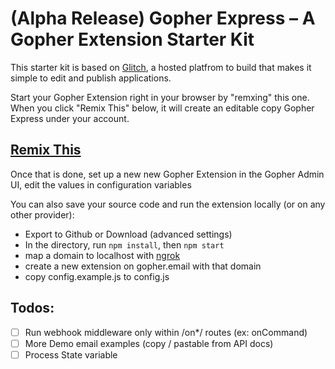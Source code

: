 (Alpha Release)
Gopher Express – A Gopher Extension Starter Kit
=========================
This starter kit is based on [Glitch](https://glitch.com/), a hosted platfrom to build that makes it simple to edit and publish applications.

Start your Gopher Extension right in your browser by "remxing" this one. When you click "Remix This" below, it will create an editable copy Gopher Express under your account.

## [Remix This](https://glitch.com/edit/#!/remix/gopher-express)

Once that is done, set up a new new Gopher Extension in the Gopher Admin UI, edit the values in configuration variables 

You can also save your source code and run the extension locally (or on any other provider):
 * Export to Github or Download (advanced settings)
 * In the directory, run ```npm install```, then ```npm start```
 * map a domain to localhost with [ngrok](http://ngrok.io)
 * create a new extension on gopher.email with that domain
 * copy config.example.js to config.js

## Todos:
- [ ] Run webhook middleware only within /on*/ routes (ex: onCommand)
- [ ] More Demo email examples (copy / pastable from API docs)
- [ ] Process State variable
